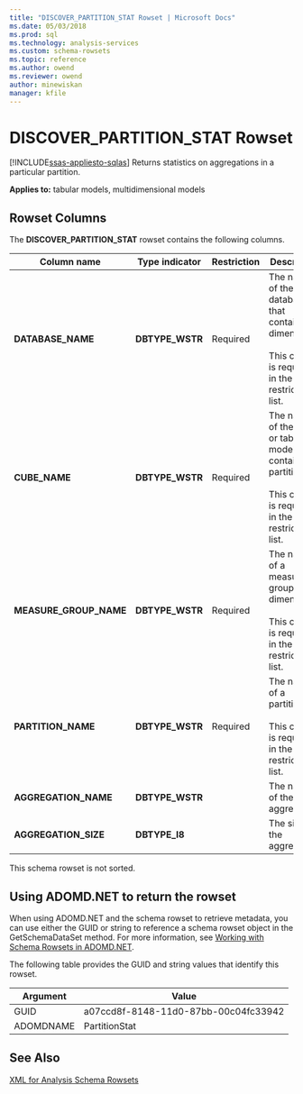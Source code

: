 ```yaml
---
title: "DISCOVER_PARTITION_STAT Rowset | Microsoft Docs"
ms.date: 05/03/2018
ms.prod: sql
ms.technology: analysis-services
ms.custom: schema-rowsets
ms.topic: reference
ms.author: owend
ms.reviewer: owend
author: minewiskan
manager: kfile
---
```

# DISCOVER_PARTITION_STAT Rowset
[!INCLUDE[ssas-appliesto-sqlas](../../../includes/ssas-appliesto-sqlas.md)]
  Returns statistics on aggregations in a particular partition.  
  
 **Applies to:** tabular models, multidimensional models  
  
## Rowset Columns  
 The **DISCOVER_PARTITION_STAT** rowset contains the following columns.  
  
|Column name|Type indicator|Restriction|Description|  
|-----------------|--------------------|-----------------|-----------------|  
|**DATABASE_NAME**|**DBTYPE_WSTR**|Required|The name of the database that contains the dimension.<br /><br /> This column is required in the restriction list.|  
|**CUBE_NAME**|**DBTYPE_WSTR**|Required|The name of the cube or tabular model that contains the partition.<br /><br /> This column is required in the restriction list.|  
|**MEASURE_GROUP_NAME**|**DBTYPE_WSTR**|Required|The name of a measure group in the dimension.<br /><br /> This column is required in the restriction list.|  
|**PARTITION_NAME**|**DBTYPE_WSTR**|Required|The name of a partition.<br /><br /> This column is required in the restriction list.|  
|**AGGREGATION_NAME**|**DBTYPE_WSTR**||The name of the aggregation.|  
|**AGGREGATION_SIZE**|**DBTYPE_I8**||The size of the aggregation.|  
  
 This schema rowset is not sorted.  
  
## Using ADOMD.NET to return the rowset  
 When using ADOMD.NET and the schema rowset to retrieve metadata, you can use either the GUID or string to reference a schema rowset object in the GetSchemaDataSet method. For more information, see [Working with Schema Rowsets in ADOMD.NET](../../../analysis-services/multidimensional-models-adomd-net-client/retrieving-metadata-working-with-schema-rowsets.md).  
  
 The following table provides the GUID and string values that identify this rowset.  
  
|Argument|Value|  
|--------------|-----------|  
|GUID|a07ccd8f-8148-11d0-87bb-00c04fc33942|  
|ADOMDNAME|PartitionStat|  
  
## See Also  
 [XML for Analysis Schema Rowsets](../../../analysis-services/schema-rowsets/xml/xml-for-analysis-schema-rowsets.md)  
  
  
